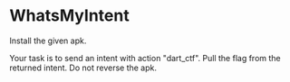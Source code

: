 # WhatsMyIntent

Install the given apk.

Your task is to send an intent with action "dart_ctf". Pull the flag from the returned intent. Do not reverse the apk.
